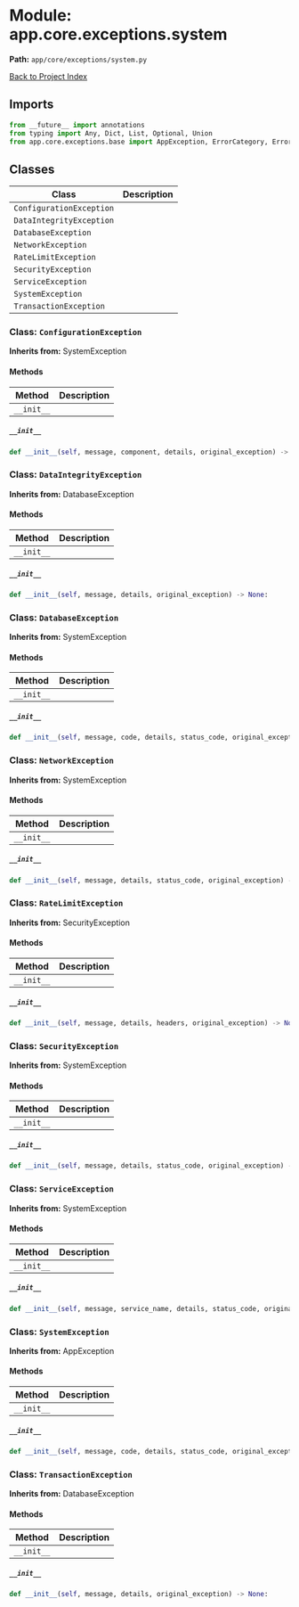 # Module: app.core.exceptions.system

**Path:** `app/core/exceptions/system.py`

[Back to Project Index](../../../../index.md)

## Imports
```python
from __future__ import annotations
from typing import Any, Dict, List, Optional, Union
from app.core.exceptions.base import AppException, ErrorCategory, ErrorCode, ErrorSeverity
```

## Classes

| Class | Description |
| --- | --- |
| `ConfigurationException` |  |
| `DataIntegrityException` |  |
| `DatabaseException` |  |
| `NetworkException` |  |
| `RateLimitException` |  |
| `SecurityException` |  |
| `ServiceException` |  |
| `SystemException` |  |
| `TransactionException` |  |

### Class: `ConfigurationException`
**Inherits from:** SystemException

#### Methods

| Method | Description |
| --- | --- |
| `__init__` |  |

##### `__init__`
```python
def __init__(self, message, component, details, original_exception) -> None:
```

### Class: `DataIntegrityException`
**Inherits from:** DatabaseException

#### Methods

| Method | Description |
| --- | --- |
| `__init__` |  |

##### `__init__`
```python
def __init__(self, message, details, original_exception) -> None:
```

### Class: `DatabaseException`
**Inherits from:** SystemException

#### Methods

| Method | Description |
| --- | --- |
| `__init__` |  |

##### `__init__`
```python
def __init__(self, message, code, details, status_code, original_exception) -> None:
```

### Class: `NetworkException`
**Inherits from:** SystemException

#### Methods

| Method | Description |
| --- | --- |
| `__init__` |  |

##### `__init__`
```python
def __init__(self, message, details, status_code, original_exception) -> None:
```

### Class: `RateLimitException`
**Inherits from:** SecurityException

#### Methods

| Method | Description |
| --- | --- |
| `__init__` |  |

##### `__init__`
```python
def __init__(self, message, details, headers, original_exception) -> None:
```

### Class: `SecurityException`
**Inherits from:** SystemException

#### Methods

| Method | Description |
| --- | --- |
| `__init__` |  |

##### `__init__`
```python
def __init__(self, message, details, status_code, original_exception) -> None:
```

### Class: `ServiceException`
**Inherits from:** SystemException

#### Methods

| Method | Description |
| --- | --- |
| `__init__` |  |

##### `__init__`
```python
def __init__(self, message, service_name, details, status_code, original_exception) -> None:
```

### Class: `SystemException`
**Inherits from:** AppException

#### Methods

| Method | Description |
| --- | --- |
| `__init__` |  |

##### `__init__`
```python
def __init__(self, message, code, details, status_code, original_exception) -> None:
```

### Class: `TransactionException`
**Inherits from:** DatabaseException

#### Methods

| Method | Description |
| --- | --- |
| `__init__` |  |

##### `__init__`
```python
def __init__(self, message, details, original_exception) -> None:
```
